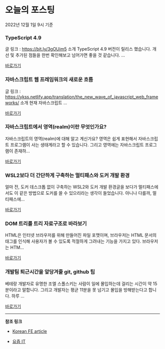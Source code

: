 # 오늘의 포스팅 
2022년 12월 1일 9시 기준 

###  TypeScript 4.9 

 글 링크 : https://bit.ly/3gOUim5 소개 TypeScript 4.9 버전이 릴리스 했습니다. 개선 및 추가된 점들을 한번 확인해보고 넘어가면 좋을 것 같습니다. ... 

 [바로가기](https://kofearticle.substack.com/p/korean-fe-article-typescript-49) 

###  자바스크립트 웹 프레임워크의 새로운 흐름 

 글 링크 : https://ykss.netlify.app/translation/the_new_wave_of_javascript_web_frameworks/ 소개 현재 자바스크립트 ... 

 [바로가기](https://kofearticle.substack.com/p/korean-fe-article-d4f) 

###  자바스크립트에서 영역(realm)이란 무엇인가요? 

 자바스크립트의 영역(realm)에 대해 알고 계신가요? 영역은 쉽게 표현해서 자바스크립트 프로그램이 사는 생태계라고 할 수 있습니다. 그리고 영역에는 자바스크립트 프로그램이 존재하... 

 [바로가기](https://kofearticle.substack.com/p/korean-fe-article-realm) 

### WSL2보다 더 간단하게 구축하는 멀티패스와 도커 개발 환경 

 얼마 전, 도커 데스크톱 없이 구축하는 WSL2와 도커 개발 환경글을 보다가 멀티패스에서도 이 같은 방법으로 도커를 쓸 수 있으리라는 생각이 들었습니다. 아니나 다를까, 멀티패스에... 

 [바로가기](https://yozm.wishket.com/magazine/detail/1806/) 

### DOM 트리를 트리 자료구조로 바라보기 

 HTML은 인터넷 브라우저를 위해 만들어진 파일 포맷이며, 브라우저는 HTML 문서의 태그를 인식해 사용자가 볼 수 있도록 적절하게 그려내는 기능을 가지고 있다. 브라우저는 HTM... 

 [바로가기](https://yozm.wishket.com/magazine/detail/1803/) 

### 개발팀 퇴근시간을 앞당겨줄 git, github 팁 

 베테랑 개발자로 유명한 조엘 스폴스키는 사람이 일에 몰입하는데 걸리는 시간이 약 15분이라고 말합니다. 그리고 개발자는 평균 11분을 못 넘기고 몰입을 방해받는다고 합니다. 하루 ... 

 [바로가기](https://yozm.wishket.com/magazine/detail/1796/) 

---

**참조 링크**

- [Korean FE article](https://kofearticle.substack.com) 

- [요즘 IT](https://yozm.wishket.com/magazine) 

